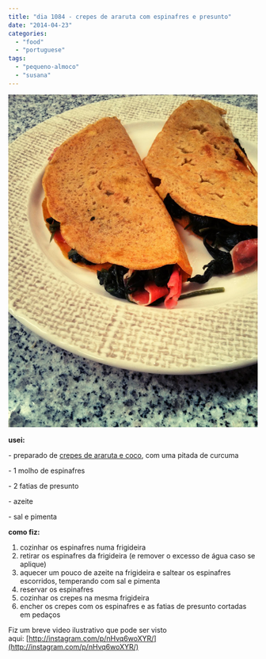 ```yaml
---
title: "dia 1084 - crepes de araruta com espinafres e presunto"
date: "2014-04-23"
categories: 
  - "food"
  - "portuguese"
tags: 
  - "pequeno-almoco"
  - "susana"
---
```


[![](images/IMG_20140426_110234.jpg)](http://3.bp.blogspot.com/-UeRxlfgvbng/U1uFW7hiLoI/AAAAAAAAOeU/rHtlse24VL8/s1600/IMG_20140426_110234.jpg)

  

**usei:** 

\- preparado de [crepes de araruta e coco](https://renatoalvestorres.net/2014/04/13/dia-1074-crepes-de-farinha-de-araruta-e-coco/), com uma pitada de curcuma

\- 1 molho de espinafres

\- 2 fatias de presunto

\- azeite

\- sal e pimenta

  

**como fiz:**

1. cozinhar os espinafres numa frigideira
2. retirar os espinafres da frigideira (e remover o excesso de água caso se aplique)
3. aquecer um pouco de azeite na frigideira e saltear os espinafres escorridos, temperando com sal e pimenta
4. reservar os espinafres
5. cozinhar os crepes na mesma frigideira
6. encher os crepes com os espinafres e as fatias de presunto cortadas em pedaços

  

Fiz um breve video ilustrativo que pode ser visto aqui: [http://instagram.com/p/nHvq6woXYR/](http://instagram.com/p/nHvq6woXYR/)
